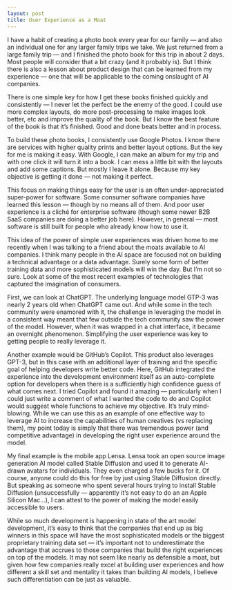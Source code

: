 ```yaml
---
layout: post
title: User Experience as a Moat
---
```


I have a habit of creating a photo book every year for our family — and also
an individual one for any larger family trips we take. We just returned from a
large family trip — and I finished the photo book for this trip in about 2
days. Most people will consider that a bit crazy (and it probably is). But I
think there is also a lesson about product design that can be learned from my
experience — one that will be applicable to the coming onslaught of AI
companies.

There is one simple key for how I get these books finished quickly and
consistently — I never let the perfect be the enemy of the good. I could use
more complex layouts, do more post-processing to make images look better, etc
and improve the quality of the book. But I know the best feature of the book
is that it’s finished. Good and done beats better and in process.

To build these photo books, I consistently use Google Photos. I know there are
services with higher quality prints and better layout options. But the key for
me is making it easy. With Google, I can make an album for my trip and with
one click it will turn it into a book. I can mess a little bit with the
layouts and add some captions. But mostly I leave it alone. Because my key
objective is getting it done — not making it perfect.

This focus on making things easy for the user is an often under-appreciated
super-power for software. Some consumer software companies have learned this
lesson — though by no means all of them. And poor user experience is a cliché
for enterprise software (though some newer B2B SaaS companies are doing a
better job here). However, in general — most software is still built for
people who already know how to use it.

This idea of the power of simple user experiences was driven home to me
recently when I was talking to a friend about the moats available to AI
companies. I think many people in the AI space are focused not on building a
technical advantage or a data advantage. Surely some form of better training
data and more sophisticated models will win the day. But I’m not so sure. Look
at some of the most recent examples of technologies that captured the
imagination of consumers.

First, we can look at ChatGPT. The underlying language model GTP-3 was nearly
2 years old when ChatGPT came out. And while some in the tech community were
enamored with it, the challenge in leveraging the model in a consistent way
meant that few outside the tech community saw the power of the model. However,
when it was wrapped in a chat interface, it became an overnight phenomenon.
Simplifying the user experience was key to getting people to really leverage
it.

Another example would be GitHub’s Copilot. This product also leverages GPT-3,
but in this case with an additional layer of training and the specific goal of
helping developers write better code. Here, GitHub integrated the experience
into the development environment itself as an auto-complete option for
developers when there is a sufficiently high confidence guess of what comes
next. I tried Copilot and found it amazing — particularly when I could just
write a comment of what I wanted the code to do and Copilot would suggest
whole functions to achieve my objective. It’s truly mind-blowing. While we can
use this as an example of one effective way to leverage AI to increase the
capabilities of human creatives (vs replacing them), my point today is simply
that there was tremendous power (and competitive advantage) in developing the
right user experience around the model.

My final example is the mobile app Lensa. Lensa took an open source image
generation AI model called Stable Diffusion and used it to generate AI-drawn
avatars for individuals. They even charged a few bucks for it. Of course,
anyone could do this for free by just using Stable Diffusion directly. But
speaking as someone who spent several hours trying to install Stable Diffusion
(unsuccessfully — apparently it’s not easy to do an an Apple Silicon Mac…), I
can attest to the power of making the model easily accessible to users.

While so much development is happening in state of the art model development,
it’s easy to think that the companies that end up as big winners in this space
will have the most sophisticated models or the biggest proprietary training
data set — it’s important not to underestimate the advantage that accrues to
those companies that build the right experiences on top of the models. It may
not seem like nearly as defensible a moat, but given how few companies really
excel at building user experiences and how different a skill set and mentality
it takes than building AI models, I believe such differentiation can be just
as valuable.

